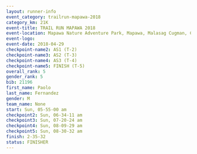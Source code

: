 ```yaml
---
layout: runner-info 
event_category: trailrun-mapawa-2018 
category_km: 21K 
event-title: TRAIL RUN MAPAWA 2018 
event-location: Mapawa Nature Adventure Park, Mapawa, Malasag Cugman, Cagayan de Oro Philippines 
event-logo: 
event-date: 2018-04-29 
checkpoint-name2: AS1 (T-2) 
checkpoint-name3: AS2 (T-3) 
checkpoint-name4: AS3 (T-4) 
checkpoint-name5: FINISH (T-5) 
overall_rank: 5
gender_rank: 5
bib: 21196
first_name: Paolo
last_name: Fernandez
gender: M
team_name: None
start: Sun, 05-55-00 am
checkpoint2: Sun, 06-34-11 am
checkpoint3: Sun, 07-20-24 am
checkpoint4: Sun, 08-09-29 am
checkpoint5: Sun, 08-30-32 am
finish: 2-35-32
status: FINISHER
---
```

